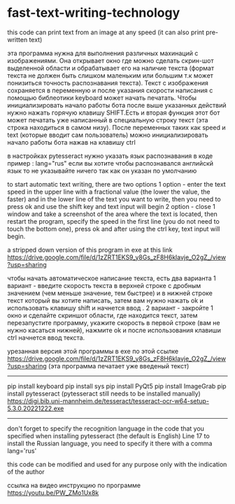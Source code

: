 # fast-text-writing-technology
this code can print text from an image at any speed (it can also print pre-written text)

эта программа нужна для выполнения различных махинаций с изображениями.
Она открывает окно где можно сделать скрин-шот выделенной области и обрабатывает 
его на наличие текста (формат текста не должен быть слишком маленьким или большим т.к может понизиться точность распознавания текста).
Текст с изображения сохраняется в переменную и после указания скорости написания с помощью библеотики keyboard может начать печатать.
Чтобы инициализировать начало работы бота после выше указанных действий нужно нажать горячую клавишу SHIFT.Есть и вторая функция этот
бот может печатать уже написанный в специальную строку текст (эта строка находиться в самом низу).
После переменных таких как speed и text (которые вводит сам пользователь) можно инициализировать начало работы бота нажав на клавишу ctrl

в настройках pytesseract нужно указать язык распознавания в коде пример :
lang="rus" если вы хотите чтобы распознавался английскй язык то не указывайте ничего
так как он указан по умолчанию



to start automatic text writing, there are two options 1 option - enter the text speed in the upper line with a fractional value 
(the lower the value, the faster) and in the lower line of the text you want to write, then you need to press ok and use the shift 
key and text input will begin 2 option - close 1 window and take a screenshot of the area where the text is located, then restart the 
program, specify the speed in the first line (you do not need to touch the bottom one), press ok and after using the ctrl key, text 
input will begin.

a stripped down version of this program in exe at this link https://drive.google.com/file/d/1zZRT1EKS9_y8Gs_zF8H6klavje_O2gZ_/view?usp=sharing

чтобы начать автоматическое написание текста, есть два варианта 1 вариант - введите скорость текста в верхней строке с дробным значением
(чем меньше значение, тем быстрее) и в нижней строке текст который вы хотите написать, затем вам нужно нажать ok и использовать клавишу
shift и начнется ввод . 2 вариант - закройте 1 окно и сделайте скриншот области, где находится текст, затем перезапустите
программу, укажите скорость в первой строке (вам не нужно касаться нижней), нажмите ok и после использования клавиши ctrl
начнется ввод текста.

урезанная версия этой программы в exe по этой ссылке https://drive.google.com/file/d/1zZRT1EKS9_y8Gs_zF8H6klavje_O2gZ_/view?usp=sharing (эта программа печатает уже введеный текст)

-------------------------------------------------------------


pip install keyboard
pip install sys 
pip install PyQt5
pip install ImageGrab
pip install pytesseract (pytesseract still needs to be installed manually) https://digi.bib.uni-mannheim.de/tesseract/tesseract-ocr-w64-setup-5.3.0.20221222.exe

-------------------------------------------------------------
don't forget to specify the recognition language in the code that you specified when installing pytesseract (the default is English) Line 17 
to install the Russian language, you need to specify it there with a comma lang='rus'

this code can be modified and used for any purpose only with the indication of the author

ссылка на видео инструкцию по программе  https://youtu.be/PW_ZMo1Ux8k

